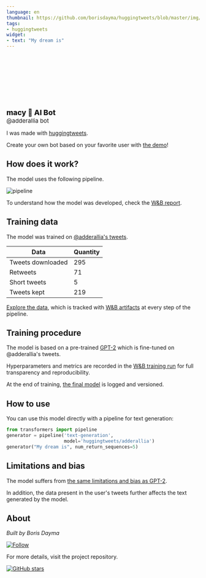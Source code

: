 ```yaml
---
language: en
thumbnail: https://github.com/borisdayma/huggingtweets/blob/master/img/logo.png?raw=true
tags:
- huggingtweets
widget:
- text: "My dream is"
---
```


<div>
<div style="width: 132px; height:132px; border-radius: 50%; background-size: cover; background-image: url('https://pbs.twimg.com/profile_images/1371446905604087813/2FxI9YMM_400x400.jpg')">
</div>
<div style="margin-top: 8px; font-size: 19px; font-weight: 800">macy 🤖 AI Bot </div>
<div style="font-size: 15px">@adderallia bot</div>
</div>

I was made with [huggingtweets](https://github.com/borisdayma/huggingtweets).

Create your own bot based on your favorite user with [the demo](https://colab.research.google.com/github/borisdayma/huggingtweets/blob/master/huggingtweets-demo.ipynb)!

## How does it work?

The model uses the following pipeline.

![pipeline](https://github.com/borisdayma/huggingtweets/blob/master/img/pipeline.png?raw=true)

To understand how the model was developed, check the [W&B report](https://wandb.ai/wandb/huggingtweets/reports/HuggingTweets-Train-a-Model-to-Generate-Tweets--VmlldzoxMTY5MjI).

## Training data

The model was trained on [@adderallia's tweets](https://twitter.com/adderallia).

| Data | Quantity |
| --- | --- |
| Tweets downloaded | 295 |
| Retweets | 71 |
| Short tweets | 5 |
| Tweets kept | 219 |

[Explore the data](https://wandb.ai/wandb/huggingtweets/runs/jjeo4uw5/artifacts), which is tracked with [W&B artifacts](https://docs.wandb.com/artifacts) at every step of the pipeline.

## Training procedure

The model is based on a pre-trained [GPT-2](https://huggingface.co/gpt2) which is fine-tuned on @adderallia's tweets.

Hyperparameters and metrics are recorded in the [W&B training run](https://wandb.ai/wandb/huggingtweets/runs/g3f6vfg5) for full transparency and reproducibility.

At the end of training, [the final model](https://wandb.ai/wandb/huggingtweets/runs/g3f6vfg5/artifacts) is logged and versioned.

## How to use

You can use this model directly with a pipeline for text generation:

```python
from transformers import pipeline
generator = pipeline('text-generation',
                     model='huggingtweets/adderallia')
generator("My dream is", num_return_sequences=5)
```

## Limitations and bias

The model suffers from [the same limitations and bias as GPT-2](https://huggingface.co/gpt2#limitations-and-bias).

In addition, the data present in the user's tweets further affects the text generated by the model.

## About

*Built by Boris Dayma*

[![Follow](https://img.shields.io/twitter/follow/borisdayma?style=social)](https://twitter.com/intent/follow?screen_name=borisdayma)

For more details, visit the project repository.

[![GitHub stars](https://img.shields.io/github/stars/borisdayma/huggingtweets?style=social)](https://github.com/borisdayma/huggingtweets)
